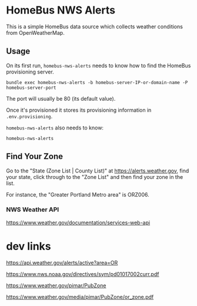 # HomeBus NWS Alerts

This is a simple HomeBus data source which collects weather conditions from OpenWeatherMap.

## Usage

On its first run, `homebus-nws-alerts` needs to know how to find the HomeBus provisioning server.

```
bundle exec homebus-nws-alerts -b homebus-server-IP-or-domain-name -P homebus-server-port
```

The port will usually be 80 (its default value).

Once it's provisioned it stores its provisioning information in `.env.provisioning`.

`homebus-nws-alerts` also needs to know:


```
homebus-nws-alerts 
```

## Find Your Zone

Go to the "State (Zone List | County List)" at https://alerts.weather.gov, find your state, click through to the "Zone List" and then find your zone in the list.

For instance, the "Greater Portland Metro area" is ORZ006.

### NWS Weather API

https://www.weather.gov/documentation/services-web-api



# dev links

https://api.weather.gov/alerts/active?area=OR

https://www.nws.noaa.gov/directives/sym/pd01017002curr.pdf

https://www.weather.gov/pimar/PubZone

https://www.weather.gov/media/pimar/PubZone/or_zone.pdf

